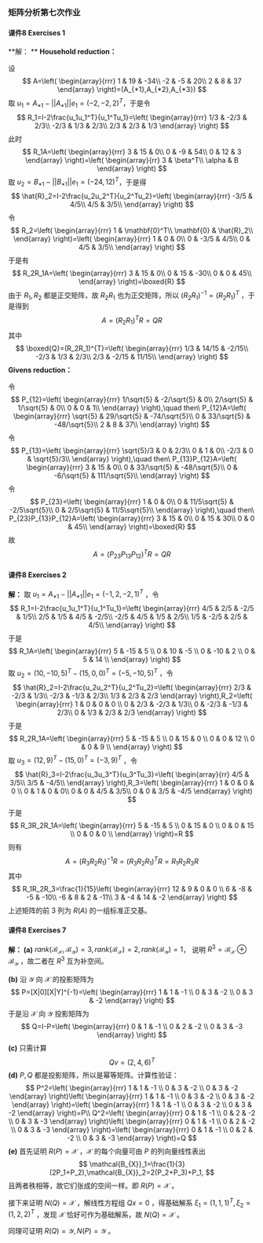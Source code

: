 ### 矩阵分析第七次作业

#### 课件8 Exercises 1

**解： ** **Household reduction：** 

设 
$$
A=\left(
\begin{array}{rrr}
1 & 19 & -34\\
-2 & -5 & 20\\
2 & 8 & 37
\end{array}
\right)=(A_{*1},A_{*2},A_{*3})
$$
取 $u_1=A_{*1}-||A_{*1}||e_1=(-2,-2,2)^T$，于是令
$$
R_1=I-2\frac{u_1u_1^T}{u_1^Tu_1}=\left(
\begin{array}{rrr}
1/3 & -2/3 & 2/3\\
-2/3 & 1/3 & 2/3\\
2/3 & 2/3 & 1/3
\end{array}
\right)
$$
此时
$$
R_1A=\left(
\begin{array}{rrr}
3 & 15 & 0\\
0 & -9 & 54\\
0 & 12 & 3
\end{array}
\right)=\left(
\begin{array}{rr}
3 & \beta^T\\
\alpha & B 
\end{array}
\right)
$$
取 $u_2=B_{*1}-||B_{*1}||e_1=(-24,12)^T$，于是得
$$
\hat{R}_2=I-2\frac{u_2u_2^T}{u_2^Tu_2}=\left(
\begin{array}{rrr}
-3/5 & 4/5\\
4/5 & 3/5\\
\end{array}
\right)
$$
令
$$
R_2=\left(
\begin{array}{rrr}
1 & \mathbf{0}^T\\
\mathbf{0} & \hat{R}_2\\
\end{array}
\right)=\left(
\begin{array}{rrr}
1 & 0 & 0\\
0 & -3/5 & 4/5\\
0 & 4/5 & 3/5\\
\end{array}
\right)
$$
于是有
$$
R_2R_1A=\left(
\begin{array}{rrr}
3 & 15 & 0\\
0 & 15 & -30\\
0 & 0 & 45\\
\end{array}
\right)=\boxed{R}
$$
由于 $R_1,R_2$ 都是正交矩阵，故 $R_2R_1$ 也为正交矩阵，所以 $(R_2R_1)^{-1}=(R_2R_1)^{T}$ ，于是得到
$$
A=(R_2R_1)^{T}R=QR
$$
其中
$$
\boxed{Q}=(R_2R_1)^{T}=\left(
\begin{array}{rrr}
1/3 & 14/15 & -2/15\\
-2/3 & 1/3 & 2/3\\
2/3 & -2/15 & 11/15\\
\end{array}
\right)
$$
**Givens reduction：** 

令
$$
P_{12}=\left(
\begin{array}{rrr}
1/\sqrt{5} & -2/\sqrt{5} & 0\\
2/\sqrt{5} & 1/\sqrt{5} & 0\\
0 & 0 & 1\\
\end{array}
\right),\quad then\ P_{12}A=\left(
\begin{array}{rrr}
\sqrt{5} & 29/\sqrt{5} & -74/\sqrt{5}\\
0 & 33/\sqrt{5} & -48/\sqrt{5}\\
2 & 8 & 37\\
\end{array}
\right)
$$
令
$$
P_{13}=\left(
\begin{array}{rrr}
\sqrt{5}/3 & 0 & 2/3\\
0 & 1 & 0\\
-2/3 & 0 & \sqrt{5}/3\\
\end{array}
\right),\quad then\ P_{13}P_{12}A=\left(
\begin{array}{rrr}
3 & 15 & 0\\
0 & 33/\sqrt{5} & -48/\sqrt{5}\\
0 & -6/\sqrt{5} & 111/\sqrt{5}\\
\end{array}
\right)
$$
令
$$
P_{23}=\left(
\begin{array}{rrr}
1 & 0 & 0\\
0 & 11/5\sqrt{5} & -2/5\sqrt{5}\\
0 & 2/5\sqrt{5} & 11/5\sqrt{5}\\
\end{array}
\right),\quad then\ P_{23}P_{13}P_{12}A=\left(
\begin{array}{rrr}
3 & 15 & 0\\
0 & 15 & 30\\
0 & 0 & 45\\
\end{array}
\right)=\boxed{R}
$$
故
$$
A=(P_{23}P_{13}P_{12})^{T}R=QR
$$

#### 课件8 Exercises 2

**解：** 取 $u_1=A_{*1}-||A_{*1}||e_1=(-1,2,-2,1)^T$ ，令
$$
R_1=I-2\frac{u_1u_1^T}{u_1^Tu_1}=\left(
\begin{array}{rrr}
4/5 & 2/5 & -2/5 & 1/5\\
2/5 & 1/5 & 4/5 & -2/5\\
-2/5 & 4/5 & 1/5 & 2/5\\
1/5 & -2/5 & 2/5 & 4/5\\
\end{array}
\right)
$$
于是
$$
R_1A=\left(
\begin{array}{rrr}
5 & -15 & 5 \\
0 & 10 & -5 \\
0 & -10 & 2 \\
0 & 5 & 14 \\
\end{array}
\right)
$$
取 $u_2=(10,-10,5)^T-(15,0,0)^T=(-5,-10,5)^T$ ，令
$$
\hat{R}_2=I-2\frac{u_2u_2^T}{u_2^Tu_2}=\left(
\begin{array}{rrr}
2/3 & -2/3 & 1/3\\
-2/3 & -1/3 & 2/3\\
1/3 & 2/3 & 2/3
\end{array}
\right),R_2=\left(
\begin{array}{rrr}
1 & 0 & 0 & 0 \\
0 & 2/3 & -2/3 & 1/3\\
0 & -2/3 & -1/3 & 2/3\\
0 & 1/3 & 2/3 & 2/3
\end{array}
\right)
$$
于是
$$
R_2R_1A=\left(
\begin{array}{rrr}
5 & -15 & 5 \\
0 & 15 & 0 \\
0 & 0 & 12 \\
0 & 0 & 9 \\
\end{array}
\right)
$$
取 $u_3=(12,9)^T-(15,0)^T=(-3,9)^T$ ，令
$$
\hat{R}_3=I-2\frac{u_3u_3^T}{u_3^Tu_3}=\left(
\begin{array}{rr}
4/5 & 3/5\\
3/5 & -4/5\\
\end{array}
\right),R_3=\left(
\begin{array}{rrr}
1 & 0 & 0 & 0 \\
0 & 1 & 0 & 0\\
0 & 0 & 4/5 & 3/5\\
0 & 0 & 3/5 & -4/5
\end{array}
\right)
$$
 于是
$$
R_3R_2R_1A=\left(
\begin{array}{rrr}
5 & -15 & 5 \\
0 & 15 & 0 \\
0 & 0 & 15 \\
0 & 0 & 0 \\
\end{array}
\right)=R
$$
则有
$$
A=(R_3R_2R_1)^{-1}R=(R_3R_2R_1)^{T}R=R_1R_2R_3R
$$
其中
$$
R_1R_2R_3=\frac{1}{15}\left(
\begin{array}{rrr}
12 & 9 & 0 & 0 \\
6 & -8 & -5 & -10\\
-6 & 8 & 2 & -11\\
3 & -4 & 14 & -2
\end{array}
\right)
$$
上述矩阵的前 $3$ 列为 $R(A)$ 的一组标准正交基。

#### 课件8 Exercises 7

**解： (a)** $rank(\mathcal{B_X},\mathcal{B_Y})=3,rank(\mathcal{B_X})=2,rank(\mathcal{B_Y})=1$， 说明 $R^3=\mathcal{B_X}\oplus\mathcal{B_Y}$ ，故二者在 $R^3$ 互为补空间。

**(b)** 沿 $\mathcal{Y}$ 向 $\mathcal{X}$ 的投影矩阵为
$$
P=[X|0][X|Y]^{-1}=\left(
\begin{array}{rrr}
1 & 1 & -1  \\
0 & 3 & -2 \\
0 & 3 & -2  
\end{array}
\right)
$$
于是沿 $\mathcal{X}$  向 $\mathcal{Y}$ 投影矩阵为
$$
Q=I-P=\left(
\begin{array}{rrr}
0 & 1 & -1  \\
0 & 2 & -2 \\
0 & 3 & -3  
\end{array}
\right)
$$
**(c)** 只需计算
$$
Qv=(2,4,6)^T
$$
**(d)** $P,Q$ 都是投影矩阵，所以是幂等矩阵。计算性验证：
$$
P^2=\left(
\begin{array}{rrr}
1 & 1 & -1  \\
0 & 3 & -2 \\
0 & 3 & -2  
\end{array}
\right)\left(
\begin{array}{rrr}
1 & 1 & -1  \\
0 & 3 & -2 \\
0 & 3 & -2  
\end{array}
\right)=\left(
\begin{array}{rrr}
1 & 1 & -1  \\
0 & 3 & -2 \\
0 & 3 & -2  
\end{array}
\right)=P\\
Q^2=\left(
\begin{array}{rrr}
0 & 1 & -1  \\
0 & 2 & -2 \\
0 & 3 & -3  
\end{array}
\right)\left(
\begin{array}{rrr}
0 & 1 & -1  \\
0 & 2 & -2 \\
0 & 3 & -3  
\end{array}
\right)=\left(
\begin{array}{rrr}
0 & 1 & -1  \\
0 & 2 & -2 \\
0 & 3 & -3  
\end{array}
\right)=Q
$$
**(e)** 首先证明 $R(P)=\mathcal{X}$ ，$\mathcal{X}$ 的每个向量可由 $P$ 的列向量线性表出
$$
\mathcal{B_{X}}_1=\frac{1}{3}(2P_1+P_2),\mathcal{B_{X}}_2=2(P_2+P_3)+P_1,
$$
且两者秩相等，故它们张成的空间一样。即 $R(P)=\mathcal{X}$ 。

接下来证明 $N(Q)=\mathcal{X}$ ，解线性方程组 $Qx=0$ ，得基础解系 $\xi_1=(1,1,1)^T,\xi_2=(1,2,2)^T$ ，发现 $\mathcal{X}$ 恰好可作为基础解系，故  $N(Q)=\mathcal{X}$ 。

同理可证明 $R(Q)=\mathcal{Y},N(P)=\mathcal{Y}$ 。